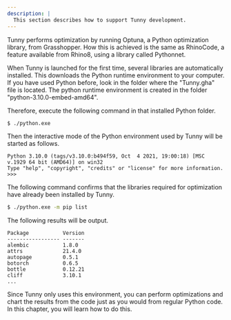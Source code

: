 ```yaml
---
description: |
  This section describes how to support Tunny development.
---
```


Tunny performs optimization by running Optuna, a Python optimization library, from Grasshopper.
How this is achieved is the same as RhinoCode, a feature available from Rhino8, using a library called Pythonnet.

When Tunny is launched for the first time, several libraries are automatically installed.
This downloads the Python runtime environment to your computer.
If you have used Python before, look in the folder where the "Tunny.gha" file is located.
The python runtime environment is created in the folder "python-3.10.0-embed-amd64".

Therefore, execute the following command in that installed Python folder.

```bash
$ ./python.exe
```

Then the interactive mode of the Python environment used by Tunny will be started as follows.

```
Python 3.10.0 (tags/v3.10.0:b494f59, Oct  4 2021, 19:00:18) [MSC v.1929 64 bit (AMD64)] on win32
Type "help", "copyright", "credits" or "license" for more information. 
>>>
```

The following command confirms that the libraries required for optimization have already been installed by Tunny.

```bash
$ ./python.exe -m pip list
```

The following results will be output.

```
Package           Version
----------------- -------
alembic           1.8.0
attrs             21.4.0
autopage          0.5.1
botorch           0.6.5
bottle            0.12.21
cliff             3.10.1
...
```

Since Tunny only uses this environment, you can perform optimizations and chart the results from the code just as you would from regular Python code.
In this chapter, you will learn how to do this.
